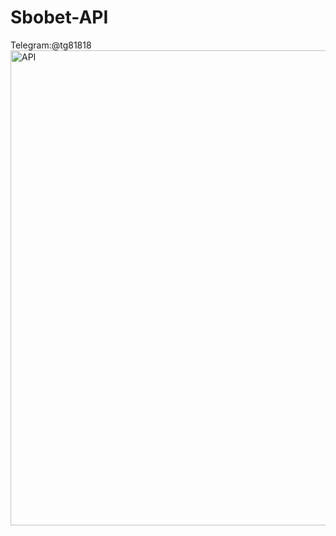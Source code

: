 # Sbobet-API
Telegram:@tg81818
<img width="760" alt="API" src="https://github.com/user-attachments/assets/c4e2b063-cc8a-4de3-b44c-4ea740f03db0" />
